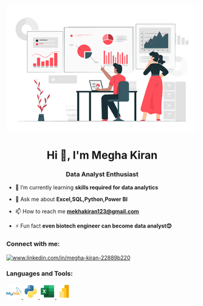 <div align="center">
  <img src="images/3156627.png" alt="Image" width="600">
</div>



<h1 align="center">Hi 👋, I'm Megha Kiran</h1>
<h3 align="center">Data Analyst Enthusiast</h3>

- 🌱 I’m currently learning **skills required for data analytics**

- 💬 Ask me about **Excel,SQL,Python,Power BI**

- 📫 How to reach me **mekhakiran123@gmail.com** 

- ⚡ Fun fact **even biotech engineer can become data analyst😊**

<h3 align="left">Connect with me:</h3>
<p align="left">
<a href="https://www.linkedin.com/in/megha-kiran-22889b220/" target="blank"><img align="center" src="https://raw.githubusercontent.com/rahuldkjain/github-profile-readme-generator/master/src/images/icons/Social/linked-in-alt.svg" alt="www.linkedin.com/in/megha-kiran-22889b220" height="30" width="40" /></a>
</p>

<h3 align="left">Languages and Tools:</h3>
<p align="left"> <a href="https://www.mysql.com/" target="_blank" rel="noreferrer"> <img src="https://raw.githubusercontent.com/devicons/devicon/master/icons/mysql/mysql-original-wordmark.svg" alt="mysql" width="40" height="40"/> </a> <a href="https://www.python.org" target="_blank" rel="noreferrer"> <img src="https://raw.githubusercontent.com/devicons/devicon/master/icons/python/python-original.svg" alt="python" width="40" height="40"/> </a> 
      <a href="https://www.microsoft.com/en/microsoft-365/excel?market=af"  target="_blank" rel="noreferrer"><img src="images/excel-svgrepo-com (1).svg"
      alt="EXCEL" width="40"</a> 
   <a href="https://www.microsoft.com/en-us/power-platform/products/power-bi    target="_blank" rel="noreferrer">
   <img src="images/icons8-power-bi-2021.svg" alt="Power BI" width="40"
</a>
</p>

